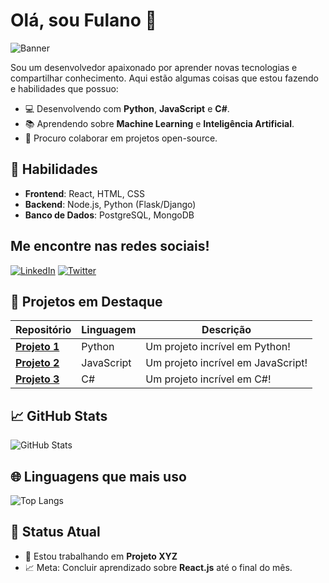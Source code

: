 # Olá, sou Fulano 👋

![Banner](https://www.exemplo.com/seu-banner.png)

Sou um desenvolvedor apaixonado por aprender novas tecnologias e compartilhar conhecimento. Aqui estão algumas coisas que estou fazendo e habilidades que possuo:

- 💻 Desenvolvendo com **Python**, **JavaScript** e **C#**.
- 📚 Aprendendo sobre **Machine Learning** e **Inteligência Artificial**.
- 💬 Procuro colaborar em projetos open-source.

## 🚀 Habilidades

- **Frontend**: React, HTML, CSS
- **Backend**: Node.js, Python (Flask/Django)
- **Banco de Dados**: PostgreSQL, MongoDB

## Me encontre nas redes sociais!

[![LinkedIn](https://img.shields.io/badge/LinkedIn-0077B5?style=for-the-badge&logo=linkedin&logoColor=white)](https://www.linkedin.com/in/fulano/)
[![Twitter](https://img.shields.io/badge/Twitter-1DA1F2?style=for-the-badge&logo=twitter&logoColor=white)](https://twitter.com/fulano)

## 🚀 Projetos em Destaque

| Repositório       | Linguagem | Descrição                          |
| ----------------- | --------- | ----------------------------------- |
| [**Projeto 1**](https://github.com/fulano/projeto-1) | Python      | Um projeto incrível em Python! |
| [**Projeto 2**](https://github.com/fulano/projeto-2) | JavaScript  | Um projeto incrível em JavaScript! |
| [**Projeto 3**](https://github.com/fulano/projeto-3) | C#          | Um projeto incrível em C#! |

## 📈 GitHub Stats

![GitHub Stats](https://github-readme-stats.vercel.app/api?username=patife1&show_icons=true&count_private=true&hide=prs&hide_title=true)

## 🌐 Linguagens que mais uso

![Top Langs](https://github-readme-stats.vercel.app/api/top-langs/?username=patife1&layout=compact)

## 🎯 Status Atual

- 🔨 Estou trabalhando em **Projeto XYZ**
- 📈 Meta: Concluir aprendizado sobre **React.js** até o final do mês.
